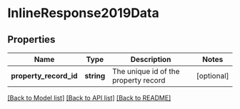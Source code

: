 # InlineResponse2019Data

## Properties
Name | Type | Description | Notes
------------ | ------------- | ------------- | -------------
**property_record_id** | **string** | The unique id of the property record | [optional] 

[[Back to Model list]](../../README.md#documentation-for-models) [[Back to API list]](../../README.md#documentation-for-api-endpoints) [[Back to README]](../../README.md)

